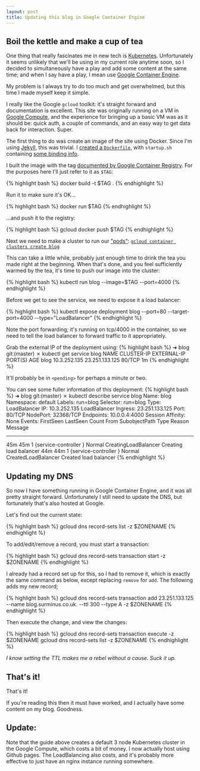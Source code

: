 ```yaml
---
layout: post
title: Updating this blog in Google Container Engine
---
```


## Boil the kettle and make a cup of tea

One thing that really fascinates me in new tech is [Kubernetes](http://kubernetes.io/).
Unfortunately it seems unlikely that we'll be using in my current role anytime soon,
so I decided to simultaneously have a play and add some content at the same time; and
when I say have a play, I mean use [Google Container Engine](https://cloud.google.com/container-engine/).

My problem is I always try to do too much and get overwhelmed, but this time
I made myself keep it simple.

I really like the Google `gcloud` toolkit: it's straight forward and documentation
is excellent. This site was originally running on a VM in [Google Compute](https://cloud.google.com/compute/),
and the experience for bringing up a basic VM was as it should be: quick auth, a couple of commands,
and an easy way to get data back for interaction. Super.

The first thing to do was create an image of the site using Docker. Since I'm
using [Jekyll](https://jekyllrb.com/), this was trivial. I [created a `Dockerfile`](https://github.com/surminus/blog/blob/master/Dockerfile),
with `startup.sh` containing [some binding info](https://github.com/surminus/blog/blob/master/startup.sh).

I built the image with the tag [documented by Google Container Registry](https://cloud.google.com/container-registry/docs/pushing). For the purposes
here I'll just refer to it as `$TAG`:

{% highlight bash %}
docker build -t $TAG .
{% endhighlight %}

Run it to make sure it's OK...

{% highlight bash %}
docker run $TAG
{% endhighlight %}

...and push it to the registry:

{% highlight bash %}
gcloud docker push $TAG
{% endhighlight %}

Next we need to make a cluster to run our ["pods"](http://kubernetes.io/docs/user-guide/pods/):
[`gcloud container clusters create blog`](https://cloud.google.com/sdk/gcloud/reference/container/clusters/create)

This can take a little while, probably just enough time to drink the tea you made right at the beginning. When that's done,
and you feel sufficiently warmed by the tea, it's time to push our image into the cluster:

{% highlight bash %}
kubectl run blog --image=$TAG --port=4000
{% endhighlight %}

Before we get to see the service, we need to expose it a load balancer:

{% highlight bash %}
kubectl expose deployment blog --port=80 --target-port=4000 --type="LoadBalancer"
{% endhighlight %}

Note the port forwarding; it's running on tcp/4000 in the container, so we need to tell
the load balancer to forward traffic to it appropriately.

Grab the external IP of the deployment using:
{% highlight bash %}
➜  blog git:(master) ✗ kubectl get service blog
NAME      CLUSTER-IP     EXTERNAL-IP      PORT(S)   AGE
blog      10.3.252.135   23.251.133.125   80/TCP    1m
{% endhighlight %}

It'll probably be in `<pending>` for perhaps a minute or two.

You can see some fuller information of this deployment:
{% highlight bash %}
➜  blog git:(master) ✗ kubectl describe service blog
Name:                   blog
Namespace:              default
Labels:                 run=blog
Selector:               run=blog
Type:                   LoadBalancer
IP:                     10.3.252.135
LoadBalancer Ingress:   23.251.133.125
Port:                   <unset> 80/TCP
NodePort:               <unset> 32368/TCP
Endpoints:              10.0.0.4:4000
Session Affinity:       None
Events:
  FirstSeen     LastSeen        Count   From                    SubobjectPath   Type            Reason                  Message
  ---------     --------        -----   ----                    -------------   --------        ------                  -------
  45m           45m             1       {service-controller }                   Normal          CreatingLoadBalancer    Creating load balancer
  44m           44m             1       {service-controller }                   Normal          CreatedLoadBalancer     Created load balancer
{% endhighlight %}

## Updating my DNS

So now I have something running in Google Container Engine, and it was all pretty
straight forward. Unfortunately I still need to update the DNS, but fortunately
that's also hosted at Google.

Let's find out the current state:

{% highlight bash %}
gcloud dns record-sets list -z $ZONENAME
{% endhighlight %}

To add/edit/remove a record, you must start a transaction:

{% highlight bash %}
gcloud dns record-sets transaction start -z $ZONENAME
{% endhighlight %}

I already had a record set up for this, so I had to remove it, which is exactly the
same command as below, except replacing `remove` for `add`. The following adds my new
record;

{% highlight bash %}
gcloud dns record-sets transaction add 23.251.133.125 --name blog.surminus.co.uk. --ttl 300 --type A -z $ZONENAME
{% endhighlight %}

Then execute the change, and view the changes:

{% highlight bash %}
gcloud dns record-sets transaction execute -z $ZONENAME
gcloud dns record-sets list -z $ZONENAME
{% endhighlight %}

*I know setting the TTL makes me a rebel without a cause. Suck it up.*

## That's it!

That's it!

If you're reading this then it must have worked, and I actually have some content on my blog. Goodness.

## Update:

Note that the guide above creates a default 3 node Kubernetes cluster in the Google Compute,
which costs a bit of money. I now actually host using Github pages. The LoadBalancing also costs,
and it's probably more effective to just have an nginx instance running somewhere.
